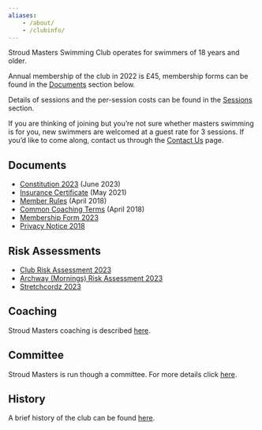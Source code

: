 ```yaml
---
aliases:
    - /about/
    - /clubinfo/
---
```


Stroud Masters Swimming Club operates for swimmers of 18 years and older.

Annual membership of the club in 2022 is £45, membership forms can be found in the [Documents](/about/#Documents) section below.

Details of sessions and the per-session costs can be found in the [Sessions](/training/) section.

If you are thinking of joining but you’re not sure whether masters swimming is for you, new swimmers are welcomed at a guest rate for 3 sessions. If you’d like to come along, contact us through the [Contact Us](/contact-us/) page.

Documents
---
- [Constitution 2023](/images/2023/06/constitution_february_2023.pdf) (June 2023)
- [Insurance Certificate](/images/2021/05/insurance_certificate.pdf) (May 2021)
- [Member Rules](/images/2018/04/member_rules_2018_april.pdf) (April 2018)
- [Common Coaching Terms](/images/2018/04/common_coaching_2018_april.pdf) (April 2018)
- [Membership Form 2023](/images/2022/12/membership_form_2023_v2.pdf)
- [Privacy Notice 2018](/images/2018/04/privacy-notice-2018.pdf)

Risk Assessments
---
- [Club Risk Assessment 2023](/images/2023/06/Club_Risk_Assessment_May_2023.pdf)
- [Archway (Mornings) Risk Assessment 2023](/images/2023/06/SMSC_Archway_Pool_Mornings_Risk_Assessment_2023.pdf)
- [Stretchcordz 2023](/images/2023/06/Stretchcordz_2023_v4.pdf)

Coaching
---
Stroud Masters coaching is described [here](/about/coaches).

Committee
---
Stroud Masters is run though a committee. For more details click [here](/about/committee).

History
---
A brief history of the club can be found [here](/about/history).

